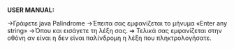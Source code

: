 **USER MANUAL:**

→Γράφετε java Palindrome
→Έπειτα σας εμφανίζεται το μήνυμα «Enter any string»
→Όπου και εισάγετε τη λέξη σας.
➔ Τελικά σας εμφανίζεται στην οθόνη αν είναι η δεν είναι 
παλίνδρομη η λέξη που πληκτρολογήσατε.
